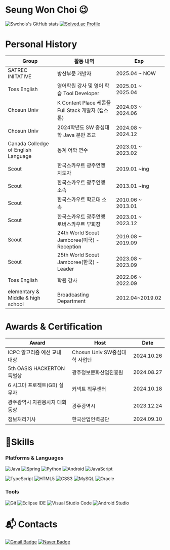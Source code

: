 # Seung Won Choi 😉
![Swchois's GitHub stats](https://github-readme-stats.vercel.app/api?username=swchois&show_icons=true&theme=radical)
[![Solved.ac Profile](http://mazassumnida.wtf/api/v2/generate_badge?boj=tmddnjs3283)](https://solved.ac/tmddnjs3283/)

# Personal History

|Group|활동 내역|Exp|
|------|---|---|
|SATREC INITATIVE|방산부문 개발자|2025.04 ~ NOW|
|Toss English|영어학원 강사 및 영어 학습 Tool Developer|2025.01 ~ 2025.04|
|Chosun Univ|K Content Place 케콘플 Full Stack 개발자 (캡스톤)|2024.03 ~ 2024.06|
|Chosun Univ|2024학년도 SW 중심대학 Java 분반 조교|2024.08 ~ 2024.12|
|Canada Colledge of English Language|동계 어학 연수|2023.01 ~ 2023.02|
|Scout|한국스카우트 광주연맹 지도자|2019.01 ~ing|
|Scout|한국스카우트 광주연맹 소속 |2013.01 ~ing|
|Scout|한국스카우트 학교대 소속 |2010.06 ~ 2013.01|
|Scout|한국스카우트 광주연맹 로버스카우트 부회장|2023.01 ~ 2023.12|
|Scout|24th World Scout Jamboree(미국) - Reception |2019.08 ~ 2019.09|
|Scout|25th World Scout Jamboree(한국) - Leader |2023.08 ~ 2023.09|
|Toss English|학원 강사|2022.06 ~ 2022.09|
|elementary & Middle & high school|Broadcasting Department|2012.04~2019.02|

# Awards & Certification

|Award | Host | Date|
|------|---|---|
|ICPC 알고리즘 예선 교내 대상|Chosun Univ SW중심대학 사업단|2024.10.26|
|5th OASIS HACKERTON 특별상|광주정보문화산업진흥원|2024.08.27|
|6 시그마 프로젝트(GB) 실무자|커넥트 직무센터|2024.10.18|
|광주광역시 자원봉사자 대회 동장|광주광역시|2023.12.24|
|정보처리기사|한국산업인력공단|2024.09.10|



# 💪Skills

### Platforms & Languages
![Java](https://img.shields.io/badge/Java-007396.svg?&style=for-the-badge&logo=Java&logoColor=white)
![Spring](https://img.shields.io/badge/Spring-6DB33F.svg?&style=for-the-badge&logo=Spring&logoColor=white)
![Python](https://img.shields.io/badge/Python-3776AB.svg?&style=for-the-badge&logo=Python&logoColor=white)
![Android](https://img.shields.io/badge/Android-3DDC84.svg?&style=for-the-badge&logo=Android&logoColor=white)
![JavaScript](https://img.shields.io/badge/JavaScript-F7DF1E.svg?&style=for-the-badge&logo=JavaScript&logoColor=white)

![TypeScript](https://img.shields.io/badge/TypeScript-3178C6.svg?&style=for-the-badge&logo=TypeScript&logoColor=white)
![HTML5](https://img.shields.io/badge/HTML5-E34F26.svg?&style=for-the-badge&logo=HTML5&logoColor=white)
![CSS3](https://img.shields.io/badge/CSS3-1572B6.svg?&style=for-the-badge&logo=CSS3&logoColor=white)
![MySQL](https://img.shields.io/badge/MySQL-4479A1.svg?&style=for-the-badge&logo=MySQL&logoColor=white)
![Oracle](https://img.shields.io/badge/Oracle-F80000.svg?&style=for-the-badge&logo=Oracle&logoColor=white)

### Tools
![Git](https://img.shields.io/badge/Git-F05032.svg?&style=for-the-badge&logo=Git&logoColor=white)
![Eclipse IDE](https://img.shields.io/badge/Eclipse%20IDE-2C2255.svg?&style=for-the-badge&logo=Eclipse%20IDE&logoColor=white)
![Visual Studio Code](https://img.shields.io/badge/Visual%20Studio%20Code-007ACC.svg?&style=for-the-badge&logo=Visual%20Studio%20Code&logoColor=white)
![Android Studio](https://img.shields.io/badge/Android%20Studio-3DDC84.svg?&style=for-the-badge&logo=Android%20Studio&logoColor=white)

 
# :mailbox_with_mail: Contacts
[![Gmail Badge](https://img.shields.io/badge/Gmail-d14836?style=flat-square&logo=Gmail&logoColor=white&link=mailto:tmddnjs3283@gmail.com)](mailto:tmddnjs3283@gmail.com)
[![Naver Badge](https://img.shields.io/badge/Naver-03C75A?style=flat-square&logo=Naver&logoColor=white&link=mailto:tmddnjs3283@naver.com)](mailto:tmddnjs3283@naver.com)
